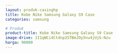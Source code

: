 ```yaml
---
layout: produk-casinghp
title: Kobe Nike Samsung Galaxy S9 Case
categories: samsung

# Produk
product-title: Kobe Nike Samsung Galaxy S9 Case
image-drive: 1I1qWCi4Ctdnp2STBmJOy5nu4jUjG-Nzu
harga: 90000
---
```


